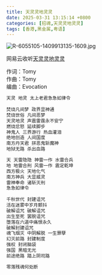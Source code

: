 ```yaml
---
title: 天灵灵地灵灵
date: 2025-03-31 13:15:14 +0800
categories: [招魂,天灵灵地灵灵]
tags: [香港,黑金属,粤语]
---
```


![R-6055105-1409913135-1609.jpg](https://b2.235421.xyz/pic/2025/03/3b53cea25baa58277be7efe84b0d2fd0.jpg)

网易云收听[天灵灵地灵灵](https://music.163.com/song?id=29764206&userid=1623945853)

作词：Tomy  
作曲：Tomy  
编曲：Evocation 

```txt
天灵 地灵 太上老君急急如律令  
  
焚烧凡间梦 政界显神通  
焚烧世俗 凡间恶梦  
天灵地灵 声震雷霆永不安宁  
燃烧忿怒 延续脚步  
神鬼人 三界游行 热血灌泪  
绝地创造 人间国度  
南方丹天君 拼恶鬼斩魔神  
地狱无路 杀出血路 

天 天雷隐隐 神雷一作 水雷合兵    
地 地雷合刑 风雷一作 震定乾坤  
西方极火 天地化气  
南方神兵 大显威灵  
雷神奉命 诸斩灭刑  
急急如律令  
  
千秋世代 封建诅咒  
活在迷雾中岁月颤抖  
破解诅咒 破解诅咒  
出生至死 罢脱诅咒  
堕落在六道中痛恨永久  
破解封建诅咒  
魂飞烟灭 中阴解脱 一生罪孽  
幻灭前路 封建制度  
强权 封闭脑袋  
强国 黑暗无光  
前途绝路 踏上阴司路  

零落残魂何处断
```